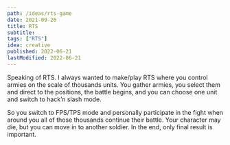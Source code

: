 ```yaml
---
path: /ideas/rts-game
date: 2021-09-26
title: RTS
subtitle: 
tags: ["RTS"]
idea: creative
published: 2022-06-21
lastModified: 2022-06-21
---
```


Speaking of RTS. I always wanted to make/play RTS where you control armies on the scale of thousands units. You gather armies, you select them and direct to the positions, the battle begins, and you can choose one unit and switch to hack’n slash mode.

So you switch to FPS/TPS mode and personally participate in the fight when around you all of those thousands continue their battle. Your character may die, but you can move in to another soldier. In the end, only final result is important.